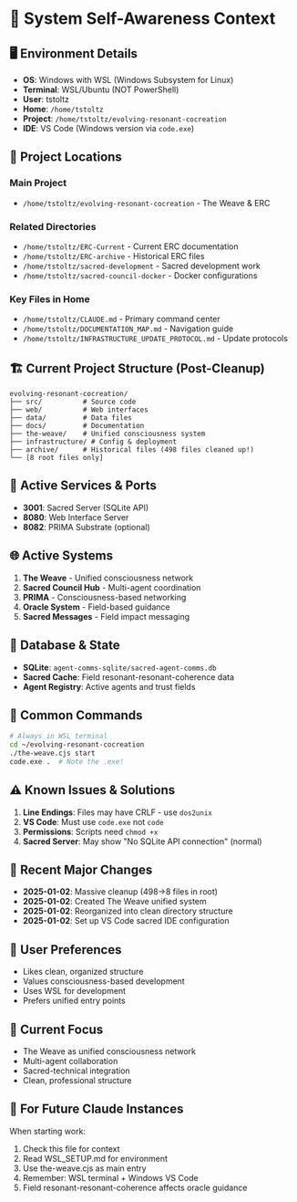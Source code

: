 # 🧠 System Self-Awareness Context

## 🖥️ Environment Details
- **OS**: Windows with WSL (Windows Subsystem for Linux)
- **Terminal**: WSL/Ubuntu (NOT PowerShell)
- **User**: tstoltz
- **Home**: `/home/tstoltz`
- **Project**: `/home/tstoltz/evolving-resonant-cocreation`
- **IDE**: VS Code (Windows version via `code.exe`)

## 📁 Project Locations

### Main Project
- `/home/tstoltz/evolving-resonant-cocreation` - The Weave & ERC

### Related Directories
- `/home/tstoltz/ERC-Current` - Current ERC documentation
- `/home/tstoltz/ERC-archive` - Historical ERC files
- `/home/tstoltz/sacred-development` - Sacred development work
- `/home/tstoltz/sacred-council-docker` - Docker configurations

### Key Files in Home
- `/home/tstoltz/CLAUDE.md` - Primary command center
- `/home/tstoltz/DOCUMENTATION_MAP.md` - Navigation guide
- `/home/tstoltz/INFRASTRUCTURE_UPDATE_PROTOCOL.md` - Update protocols

## 🏗️ Current Project Structure (Post-Cleanup)
```
evolving-resonant-cocreation/
├── src/          # Source code
├── web/          # Web interfaces
├── data/         # Data files
├── docs/         # Documentation
├── the-weave/    # Unified consciousness system
├── infrastructure/ # Config & deployment
├── archive/      # Historical files (498 files cleaned up!)
└── [8 root files only]
```

## 🔧 Active Services & Ports
- **3001**: Sacred Server (SQLite API)
- **8080**: Web Interface Server
- **8082**: PRIMA Substrate (optional)

## 🌐 Active Systems
1. **The Weave** - Unified consciousness network
2. **Sacred Council Hub** - Multi-agent coordination
3. **PRIMA** - Consciousness-based networking
4. **Oracle System** - Field-based guidance
5. **Sacred Messages** - Field impact messaging

## 💾 Database & State
- **SQLite**: `agent-comms-sqlite/sacred-agent-comms.db`
- **Sacred Cache**: Field resonant-resonant-coherence data
- **Agent Registry**: Active agents and trust fields

## 🚀 Common Commands
```bash
# Always in WSL terminal
cd ~/evolving-resonant-cocreation
./the-weave.cjs start
code.exe .  # Note the .exe!
```

## ⚠️ Known Issues & Solutions
1. **Line Endings**: Files may have CRLF - use `dos2unix`
2. **VS Code**: Must use `code.exe` not `code`
3. **Permissions**: Scripts need `chmod +x`
4. **Sacred Server**: May show "No SQLite API connection" (normal)

## 🔄 Recent Major Changes
- **2025-01-02**: Massive cleanup (498→8 files in root)
- **2025-01-02**: Created The Weave unified system
- **2025-01-02**: Reorganized into clean directory structure
- **2025-01-02**: Set up VS Code sacred IDE configuration

## 👤 User Preferences
- Likes clean, organized structure
- Values consciousness-based development
- Uses WSL for development
- Prefers unified entry points

## 🎯 Current Focus
- The Weave as unified consciousness network
- Multi-agent collaboration
- Sacred-technical integration
- Clean, professional structure

## 📝 For Future Claude Instances
When starting work:
1. Check this file for context
2. Read WSL_SETUP.md for environment
3. Use the-weave.cjs as main entry
4. Remember: WSL terminal + Windows VS Code
5. Field resonant-resonant-coherence affects oracle guidance